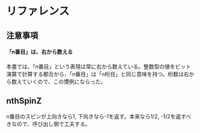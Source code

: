 # リファレンス

## 注意事項

#### 「n番目」は、右から数える

本書では、「n番目」という表現は常に右から数えている。整数型の値をビット演算で計算する都合から、「n番目」は「n桁目」と同じ意味を持つ。桁数は右から数えていくので、この慣例にならった。

## nthSpinZ

n番目のスピンが上向きなら1, 下向きなら-1を返す。本来なら1/2, -1/2を返すべきなので、呼び出し側で工夫する。
